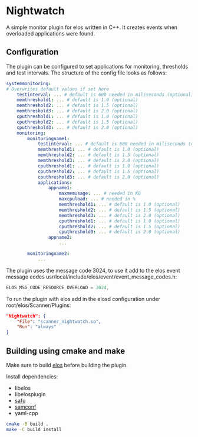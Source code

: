 # Nightwatch

A simple monitor plugin for elos written in C++.
It creates events when overloaded applications were found.

## Configuration

The plugin can be configured to set applications for
monitoring, thresholds and test intervals.
The structure of the config file looks as follows:

```yaml
systemmonitoring:
# Overwrites default values if set here
    testinterval: ... # default is 600 needed in miliseconds (optional)
    memthreshold1: ... # default is 1.0 (optional)
    memthreshold2: ... # default is 1.5 (optional)
    memthreshold3: ... # default is 2.0 (optional)
    cputhreshold1: ... # default is 1.0 (optional)
    cputhreshold2: ... # default is 1.5 (optional)
    cputhreshold3: ... # default is 2.0 (optional)
    monitoring:
        monitoringname1:
            testinterval: ... # default is 600 needed in miliseconds (optional)
            memthreshold1: ... # default is 1.0 (optional)
            memthreshold2: ... # default is 1.5 (optional)
            memthreshold3: ... # default is 2.0 (optional)
            cputhreshold1: ... # default is 1.0 (optional)
            cputhreshold2: ... # default is 1.5 (optional)
            cputhreshold3: ... # default is 2.0 (optional)
            applications:
                appname1:
                    maxmemusage: ... # needed in KB
                    maxcpuload: ... # needed in %
                    memthreshold1: ... # default is 1.0 (optional)
                    memthreshold2: ... # default is 1.5 (optional)
                    memthreshold3: ... # default is 2.0 (optional)
                    cputhreshold1: ... # default is 1.0 (optional)
                    cputhreshold2: ... # default is 1.5 (optional)
                    cputhreshold3: ... # default is 2.0 (optional)
                appname2:
                    ...

        monitoringname2:
            ...
```

The plugin uses the message code 3024, to use it add to the elos event message codes
usr/local/include/elos/event/event_message_codes.h:

```c
ELOS_MSG_CODE_RESOURCE_OVERLOAD = 3024,
```

To run the plugin with elos add in the elosd configuration
under root/elos/Scanner/Plugins:

```json
"Nightwatch": {
    "File": "scanner_nightwatch.so",
    "Run": "always"
}
```

## Building using cmake and make

Make sure to build [elos](https://elektrobit.github.io/elos/doc/userManual.html#elosd-installation-setup) before building the plugin.

Install dependencies:

- libelos
- libelosplugin
- [safu](https://github.com/Elektrobit/safu)
- [samconf](https://github.com/Elektrobit/samconf)
- yaml-cpp

```bash
cmake -B build .
make -C build install
```
